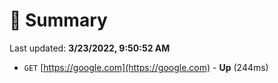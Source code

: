 # 📖 Summary
Last updated: **3/23/2022, 9:50:52 AM**

- `GET` [https://google.com](https://google.com) - **Up** (244ms)
